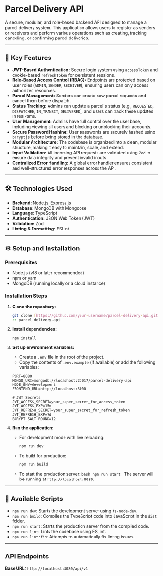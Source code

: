 # Parcel Delivery API

A secure, modular, and role-based backend API designed to manage a parcel delivery system. This application allows users to register as senders or receivers and perform various operations such as creating, tracking, canceling, or confirming parcel deliveries.

---

## 🚀 Key Features

- **JWT-Based Authentication:** Secure login system using `accessToken` and cookie-based `refreshToken` for persistent sessions.
- **Role-Based Access Control (RBAC):** Endpoints are protected based on user roles (`ADMIN`, `SENDER`, `RECEIVER`), ensuring users can only access authorized resources.
- **Parcel Management:** Senders can create new parcel requests and cancel them before dispatch.
- **Status Tracking:** Admins can update a parcel's status (e.g., `REQUESTED`, `DISPATCHED`, `IN_TRANSIT`, `DELIVERED`), and users can track these updates in real-time.
- **User Management:** Admins have full control over the user base, including viewing all users and blocking or unblocking their accounts.
- **Secure Password Hashing:** User passwords are securely hashed using `bcryptjs` before being stored in the database.
- **Modular Architecture:** The codebase is organized into a clean, modular structure, making it easy to maintain, scale, and extend.
- **Input Validation:** All incoming API requests are validated using `Zod` to ensure data integrity and prevent invalid inputs.
- **Centralized Error Handling:** A global error handler ensures consistent and well-structured error responses across the API.

---

## 🛠️ Technologies Used

- **Backend:** Node.js, Express.js
- **Database:** MongoDB with Mongoose
- **Language:** TypeScript
- **Authentication:** JSON Web Token (JWT)
- **Validation:** Zod
- **Linting & Formatting:** ESLint

---

## ⚙️ Setup and Installation

### Prerequisites

- Node.js (v18 or later recommended)
- npm or yarn
- MongoDB (running locally or a cloud instance)

### Installation Steps

1.  **Clone the repository:**

    ```bash
    git clone [https://github.com/your-username/parcel-delivery-api.git](https://github.com/your-username/parcel-delivery-api.git)
    cd parcel-delivery-api
    ```

2.  **Install dependencies:**

    ```bash
    npm install
    ```

3.  **Set up environment variables:**

    - Create a `.env` file in the root of the project.
    - Copy the contents of `.env.example` (if available) or add the following variables:

    ```env
    PORT=8080
    MONGO_URI=mongodb://localhost:27017/parcel-delivery-api
    NODE_ENV=development
    FRONTEND_URL=http://localhost:3000

    # JWT Secrets
    JWT_ACCESS_SECRET=your_super_secret_for_access_token
    JWT_ACCESS_EXP=15m
    JWT_REFRESH_SECRET=your_super_secret_for_refresh_token
    JWT_REFRESH_EXP=7d
    BCRYPT_SALT_ROUND=12
    ```

4.  **Run the application:**
    - For development mode with live reloading:
      ```bash
      npm run dev
      ```
    - To build for production:
      ```bash
      npm run build
      ```
    - To start the production server:
      `bash
npm run start
`
      The server will be running at `http://localhost:8080`.

---

## 📜 Available Scripts

- `npm run dev`: Starts the development server using `ts-node-dev`.
- `npm run build`: Compiles the TypeScript code into JavaScript in the `dist` folder.
- `npm run start`: Starts the production server from the compiled code.
- `npm run lint`: Lints the codebase using ESLint.
- `npm run lint:fix`: Attempts to automatically fix linting issues.

---

## API Endpoints

**Base URL:** `http://localhost:8080/api/v1`
